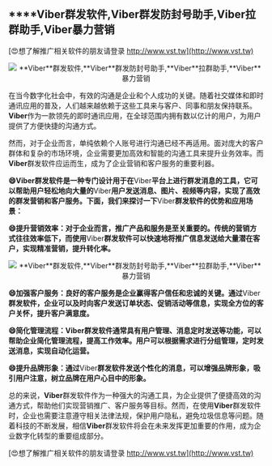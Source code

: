 ## ****Viber**群发软件,**Viber**群发防封号助手,**Viber**拉群助手,**Viber**暴力营销**

[😍想了解推广相关软件的朋友请登录 http://www.vst.tw](http://www.vst.tw)

 <center><img src="https://vst.tw/MP4/tuiguang/png/8.png" alt="**Viber**群发软件,**Viber**群发防封号助手,**Viber**拉群助手,**Viber**暴力营销"></center>

在当今数字化社会中，有效的沟通是企业和个人成功的关键。随着社交媒体和即时通讯应用的普及，人们越来越依赖于这些工具来与客户、同事和朋友保持联系。**Viber**作为一款领先的即时通讯应用，在全球范围内拥有数以亿计的用户，为用户提供了方便快捷的沟通方式。

然而，对于企业而言，单纯依赖个人账号进行沟通已经不再适用。面对庞大的客户群体和复杂的市场环境，企业需要更加高效和智能的沟通工具来提升业务效率。而**Viber**群发软件应运而生，成为了企业营销和客户服务的重要利器。

**😄**Viber**群发软件是一种专门设计用于在**Viber**平台上进行群发消息的工具，它可以帮助用户轻松地向大量的**Viber**用户发送消息、图片、视频等内容，实现了高效的群发营销和客户服务。下面，我们来探讨一下**Viber**群发软件的优势和应用场景：**

**😄提升营销效率：对于企业而言，推广产品和服务是至关重要的。传统的营销方式往往效率低下，而使用**Viber**群发软件可以快速地将推广信息发送给大量潜在客户，实现精准营销，提升转化率。**

 <center><img src="https://vst.tw/MP4/tuiguang/png/1.png" alt="**Viber**群发软件,**Viber**群发防封号助手,**Viber**拉群助手,**Viber**暴力营销"></center>

**😄加强客户服务：良好的客户服务是企业赢得客户信任和忠诚的关键。通过**Viber**群发软件，企业可以及时向客户发送订单状态、促销活动等信息，实现全方位的客户关怀，提升客户满意度。**

**😄简化管理流程：**Viber**群发软件通常具有用户管理、消息定时发送等功能，可以帮助企业简化管理流程，提高工作效率。用户可以根据需求进行分组管理，定时发送消息，实现自动化运营。**

**😄提升品牌形象：通过**Viber**群发软件发送个性化的消息，可以增强品牌形象，吸引用户注意，树立品牌在用户心目中的形象。**

总的来说，**Viber**群发软件作为一种强大的沟通工具，为企业提供了便捷高效的沟通方式，帮助他们实现营销推广、客户服务等目标。然而，在使用**Viber**群发软件时，企业也需要注意遵守相关法律法规，保护用户隐私，避免垃圾信息等问题。随着科技的不断发展，相信**Viber**群发软件将会在未来发挥更加重要的作用，成为企业数字化转型的重要组成部分。

[😍想了解推广相关软件的朋友请登录 http://www.vst.tw](http://www.vst.tw)



